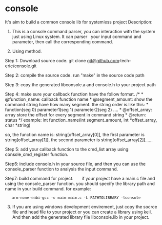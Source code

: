 # console
It's aim to build a common console lib for systemless project
Description:

1. This is a console command parser, you can interaction with the system just using Linux system. It can parser
   your input command  and parameter, then call the corresponding command.

2. Using method.

 Step 1: Download source code. git clone git@github.com:tech-eric/console.git

 Step 2: compile the source code. run "make" in the source code path

 Step 3: copy the generated libconsole.a and console.h to your project path

 Step 4: make sure your callback function have the follow format.
   /*
    *  @function_name: callback function name
    *  @segment_amount: show the command string have how many segment. the string order is like this:
    *   function(seg 0)  parameter1(seg 1) parameter2(seg 2) ....
    *  @offset_array: array store the offset for every segment in command string
    *  @return: status
    */
   example: int function_name(int segment_amount, int *offset_array, char *string)

   so, the function name is: string[offset_array[0]],  the first parameter is string[offset_array[1]], the second parameter is
   string[offset_array[2]]......

 Step 5: add your callback function to the cmd_list array using console_cmd_register function.

 Step6: include console.h in your source file, and then you can use the console_parser function to analysis the input command.

 Step7: build command for project.
       if your project have a main.c file and using the console_parser function. you should specify the library path and
       name in your build command. for example:

       arm-none-eabi-gcc -o main main.c -L PATHTOLIBRARY -lconsole
3. If you are using windows development envirement, just copy the socrce file and head file to your project or you can create a
   library using keil. And then add the generated library file libconsole.lib in your project.
